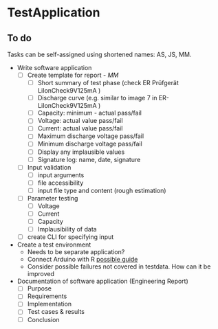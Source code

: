 # TestApplication

## To do

Tasks can be self-assigned using shortened names: AS, JS, MM.

- Write software application
    - [ ] Create template for report - *MM*
        - [ ] Short summary of test phase (check ER Prüfgerät LiIonCheck9V125mA )
        - [ ] Discharge curve (e.g. similar to image 7 in ER-LiIonCheck9V125mA )
        - [ ] Capacity: minimum - actual pass/fail
        - [ ] Voltage: actual value pass/fail
        - [ ] Current: actual value pass/fail
        - [ ] Maximum discharge voltage pass/fail
        - [ ] Minimum discharge voltage pass/fail
        - [ ] Display any implausible values
        - [ ] Signature log: name, date, signature
    - [ ] Input validation
        - [ ] input arguments
        - [ ] file accessibility
        - [ ] input file type and content (rough estimation)
    - [ ] Parameter testing
        - [ ] Voltage
        - [ ] Current
        - [ ] Capacity
        - [ ] Implausibility of data
    - [ ] create CLI for specifying input
- Create a test environment
    - Needs to be separate application? 
    - Connect Arduino with R [possible guide](https://rstudio-pubs-static.s3.amazonaws.com/727970_e305535f79e04e958bfd0dfe444b40d1.html)
    - Consider possible failures not covered in testdata. How can it be improved
- Documentation of software application (Engineering Report)
    - [ ] Purpose 
    - [ ] Requirements
    - [ ] Implementation 
    - [ ] Test cases & results
    - [ ] Conclusion 
